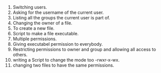 1. Switching users.
2. Asking for the username of the current user.
3. Listing all the groups the current user is part of.
4. Changing the owner of a file.
5. To create a new file.
6. Script to  make a file executable.
7. Multiple permissions.
8. Giving executabel permission to everybody.
9. Restricting permissions to owner and group and allowing all access to others.
10. writing a Script to change the mode too -rwxr-x-wx.
11. changing two files to have the same permissions.
